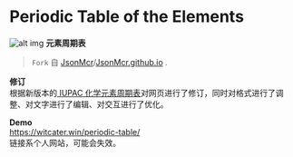 # Periodic Table of the Elements
![alt img](https://repository-images.githubusercontent.com/227406601/6f2e0c80-1c7d-11ea-9b19-44ec659598a1)
**元素周期表**  
>`Fork` 自 [JsonMcr](https://github.com/JsonMcr)/[JsonMcr.github.io](https://github.com/JsonMcr/JsonMcr.github.io) .  

**修订**  
根据新版本的[ IUPAC 化学元素周期表](http://www.chemsoc.org.cn/library/a2611.html)对网页进行了修订，同时对格式进行了调整、对文字进行了编辑、对交互进行了优化。  

**Demo**  
<https://witcater.win/periodic-table/>  
链接系个人网站，可能会失效。
